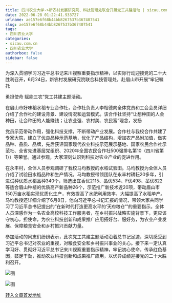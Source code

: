 ```yaml
---
title: 四川农业大学->新农村发展研究院、科技管理处联合开展党工共建活动 | sicau.com.cn
date: 2022-06-28 01:22:41.933727
urlname: ae157e6f68b44bb8267537b367407541
slug: ae157e6f68b44bb8267537b367407541
tags: 
- 四川农业大学
categories:
- sicau.com.cn
- 四川农业大学
authorbox: false
sidebar: false
---
```

为深入贯彻学习习近平总书记来川视察重要指示精神，以实际行动迎接党的二十大胜利召开，6月24日，新农村发展研究院联合科技管理处，赴眉山市开展“牢记嘱托

勇担使命 赋能三农”党工共建主题活动。

在眉山市好味稻水稻专业合作社，合作社负责人李相德向全体党员和工会会员详细介绍了合作社的建设背景、建设情况和运营模式。该合作社坚持“让想种田的人会种田，让会种田的人能赚钱；让农业强、农村美、农民富”理念，发扬
<!--more-->
党员示范带动作用，强化科技支撑，不断带动产业发展。合作社与我校合作共建了专家大院，建立了优良品种示范基地，优化了产品结构，增加农产品附加值，做实品种、品质、品牌，先后获评国家现代农业科技示范展示基地、国家农民合作社示范社、全省先进基层党组织、2020年全国农民合作社500强排名第10（四川省第1））等荣誉。通过参观，大家深刻认识到科技对农业产业的促进作用。

在永丰村，全体人员参观调研了我校马均教授的水稻试验田。马均教授为全体人员介绍了试验田水稻品种和生产情况。马均教授带领团队在永丰村耕耘20多年，引进试种优质水稻品种340个，筛选出宜香优2115、晶优534、F优498、荃优822等适合眉山种植的优质高产新品种26个，示范推广新技术近20项，带动眉山市150万亩水稻实现优质化生产，有效提高了水肥利用效率，大幅提高了水稻单产。马均教授还详细介绍了6月8日，他向习近平总书记汇报的情况，带领大家共同学习了习近平总书记提出的“在新时代打造更高水平的‘天府粮仓’”的重要指示。全体人员深感作为一名农业高校科技工作服务者，在乡村振兴战略实施背景下，更应该守初心，担使命，为农业科技创新和成果推广应用搭好台、服好务，为农业产业发展、保障粮食安全和乡村振兴贡献力量。

参加活动的同志们纷纷表示，此次党工共建主题活动沿着总书记足迹，深切感受到习近平总书记对农业的重视，对粮食安全和乡村振兴事业的关心。接下来一定认真学习好、贯彻好习近平总书记来川视察重要指示精神，牢记初心使命，传承红色基因，鼓足干劲，推动农业科技创新和成果推广应用，以优异成绩迎接党的二十大胜利召开。

![图](https://news.sicau.edu.cn/__local/C/02/56/0F5489DEA9750D3D973EA39C9FA_91190C31_46602.jpg)

![图](https://news.sicau.edu.cn/__local/A/E0/DF/3231D189B90E9D1370B256162F4_5ED8E31C_1DABA.jpg)

[转入文章首发地址](https://news.sicau.edu.cn/info/1078/68560.htm)
